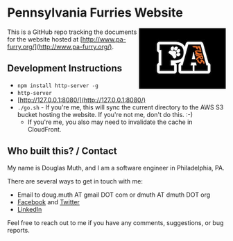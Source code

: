 
# Pennsylvania Furries Website

<img src="./img/logo-200px.jpg" align="right" />

This is a GitHub repo tracking the documents for the website hosted at [http://www.pa-furry.org/](http://www.pa-furry.org/).


## Development Instructions

- `npm install http-server -g`
- `http-server`
- [http://127.0.0.1:8080/](http://127.0.0.1:8080/)
- `./go.sh` - If you're me, this will sync the current directory to the AWS S3 bucket hosting the website.  If you're not me, don't do this. :-)
   - If you're me, you also may need to invalidate the cache in CloudFront.


## Who built this? / Contact

My name is Douglas Muth, and I am a software engineer in Philadelphia, PA.

There are several ways to get in touch with me:
- Email to doug.muth AT gmail DOT com or dmuth AT dmuth DOT org
- [Facebook](https://facebook.com/dmuth) and [Twitter](http://twitter.com/dmuth)
- [LinkedIn](http://localhost:8080/www.linkedin.com/in/dmuth)

Feel free to reach out to me if you have any comments, suggestions, or bug reports.


